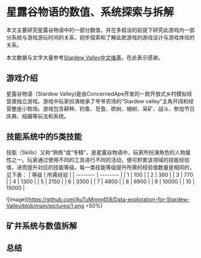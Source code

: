# 星露谷物语的数值、系统探索与拆解
本文主要研究星露谷物语中的一部分数值，并在多假设的前提下研究此游戏内一部分系统与游戏游玩时间的关系，初步探索和了解此款游戏的游戏设计与游戏体验的关系。

本文数据与文字大量参考[Stardew Valley中文维基](https://xinglugu.huijiwiki.com/wiki/%E9%A6%96%E9%A1%B5)。在此表示感谢。
    
## 游戏介绍
星露谷物语（Stardew Valley)是由ConcernedApe开发的一款开放式乡村模拟经营类独立游戏。游戏中玩家扮演继承了爷爷农场的“Stardew valley”主角开阔和经营整座小牧场。游戏包含耕种、钓鱼、觅食、砍树、植树、采矿、战斗、参加节日庆典、结婚等玩法和系统。

## 技能系统中的5类技能
技能（Skills）又称“熟练”或“专精”，是星露谷物语中，玩家所扮演角色的人物属性之一。玩家通过使用不同的工具进行不同的活动，便可积累该领域的技能经验值，进而提升对应的技能等级。每一类技能等级提升所需的经验值数量是相同的，见下表：
| 等级     | 所需经验  |
| -------- | -------- | 
| 1 | 100 | 
| 2 | 380 | 
| 3 | 770 | 
| 4 | 1300 | 
| 5 | 2150 | 
| 6 | 3300 | 
| 7 | 4800 | 
| 8 | 6900 | 
| 9 | 10000 | 
| 10 | 15000 | 

![image](https://github.com/AuTuMnnn458/Data-exploration-for-Stardew-Valley/blob/main/pictures/1.png =50%)

## 矿井系统与数值拆解


## 总结
